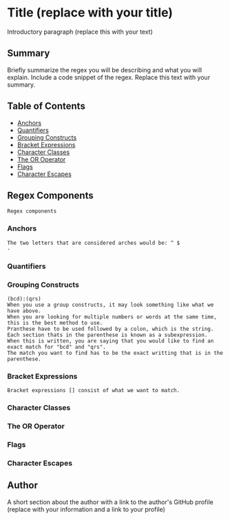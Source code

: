 # Title (replace with your title)

Introductory paragraph (replace this with your text)

## Summary

Briefly summarize the regex you will be describing and what you will explain. Include a code snippet of the regex. Replace this text with your summary.

## Table of Contents

- [Anchors](#anchors)
- [Quantifiers](#quantifiers)
- [Grouping Constructs](#grouping-constructs)
- [Bracket Expressions](#bracket-expressions)
- [Character Classes](#character-classes)
- [The OR Operator](#the-or-operator)
- [Flags](#flags)
- [Character Escapes](#character-escapes)

## Regex Components
    Regex components 
### Anchors
    The two letters that are considered arches would be: ^ $
    - 
### Quantifiers

### Grouping Constructs
    (bcd):(qrs)
    When you use a group constructs, it may look something like what we have above.
    When you are looking for multiple numbers or words at the same time, this is the best method to use. 
    Pranthese have to be used followed by a colon, which is the string. 
    Each section thats in the parenthese is known as a subexpression. 
    When this is written, you are saying that you would like to find an exact match for "bcd" and "qrs".
    The match you want to find has to be the exact writting that is in the parenthese. 
### Bracket Expressions
    Bracket expressions [] consist of what we want to match. 
### Character Classes

### The OR Operator

### Flags

### Character Escapes

## Author

A short section about the author with a link to the author's GitHub profile (replace with your information and a link to your profile)
